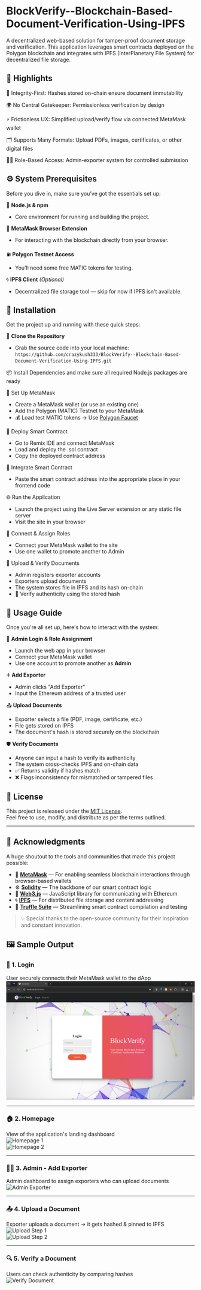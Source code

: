 # BlockVerify--Blockchain-Based-Document-Verification-Using-IPFS
A decentralized web-based solution for tamper-proof document storage and verification. This application leverages smart contracts deployed on the Polygon blockchain and integrates with IPFS (InterPlanetary File System) for decentralized file storage.

## 🚀 Highlights

🔐 Integrity-First: Hashes stored on-chain ensure document immutability

🌍 No Central Gatekeeper: Permissionless verification by design

⚡ Frictionless UX: Simplified upload/verify flow via connected MetaMask wallet

🗂️ Supports Many Formats: Upload PDFs, images, certificates, or other digital files

👨‍💼 Role-Based Access: Admin-exporter system for controlled submission

## ⚙️ System Prerequisites

Before you dive in, make sure you’ve got the essentials set up:

🧩 **Node.js & npm**  
- Core environment for running and building the project.  

🦊 **MetaMask Browser Extension**  
- For interacting with the blockchain directly from your browser.    

⛽ **Polygon Testnet Access**  
- You’ll need some free MATIC tokens for testing.  
 
🌀 **IPFS Client** *(Optional)*  
- Decentralized file storage tool — skip for now if IPFS isn't available.  

## 🔧 Installation

Get the project up and running with these quick steps:

📂 **Clone the Repository**  
  - Grab the source code into your local machine:  
  ``https://github.com/crazykush333/BlockVerify--Blockchain-Based-Document-Verification-Using-IPFS.git``

 📦 Install Dependencies and make sure all required Node.js packages are ready
 
 🦊 Set Up MetaMask
   - Create a MetaMask wallet (or use an existing one)
   - Add the Polygon (MATIC) Testnet to your MetaMask
   - 💰 Load test MATIC tokens → Use [Polygon Faucet](https://faucet.polygon.technology/)

 🧱 Deploy Smart Contract
   - Go to Remix IDE and connect MetaMask
   - Load and deploy the .sol contract
   - Copy the deployed contract address

🔌 Integrate Smart Contract
   - Paste the smart contract address into the appropriate place in your frontend code

 🌐 Run the Application
   - Launch the project using the Live Server extension or any static file server
   - Visit the site in your browser

 🔐 Connect & Assign Roles
   - Connect your MetaMask wallet to the site
   - Use one wallet to promote another to Admin

 📄 Upload & Verify Documents
   - Admin registers exporter accounts
   - Exporters upload documents
   - The system stores file in IPFS and its hash on-chain
   - 🎯 Verify authenticity using the stored hash 

## 🚀 Usage Guide

Once you're all set up, here's how to interact with the system:

👤 **Admin Login & Role Assignment**
  - Launch the web app in your browser
  - Connect your MetaMask wallet
  - Use one account to promote another as **Admin**

 ➕ **Add Exporter**
  - Admin clicks "Add Exporter"
  - Input the Ethereum address of a trusted user

 📤 **Upload Documents**
  - Exporter selects a file (PDF, image, certificate, etc.)
  - File gets stored on IPFS
  - The document's hash is stored securely on the blockchain

  🛡️ **Verify Documents**
  - Anyone can input a hash to verify its authenticity
  - The system cross-checks IPFS and on-chain data
  - ✅ Returns validity if hashes match  
  - ❌ Flags inconsistency for mismatched or tampered files

## 📝 License

This project is released under the [MIT License](./LICENSE.md).  
Feel free to use, modify, and distribute as per the terms outlined.

---

## 🙌 Acknowledgments

A huge shoutout to the tools and communities that made this project possible:

- 🦊 [**MetaMask**](https://metamask.io/) — For enabling seamless blockchain interactions through browser-based wallets  
- ⚙️ [**Solidity**](https://docs.soliditylang.org/) — The backbone of our smart contract logic  
- 🔗 [**Web3.js**](https://web3js.readthedocs.io/) — JavaScript library for communicating with Ethereum  
- 🌀 [**IPFS**](https://docs.ipfs.tech/) — For distributed file storage and content addressing  
- 🧪 [**Truffle Suite**](https://trufflesuite.com/) — Streamlining smart contract compilation and testing

> 💡 Special thanks to the open-source community for their inspiration and constant innovation.


## 🖼️ Sample Output

### 🔐 1. Login
User securely connects their MetaMask wallet to the dApp  
![Login](./assets/output/login.png)

---

### 🏠 2. Homepage
View of the application's landing dashboard  
![Homepage 1](https://github.com/NimishKushwaha/BlockVerify---An-IPFS-Based-Document-Verification-using-Blockchain/assets/128953212/6b450e79-39e0-4d38-9933-1b190be948f9)  
![Homepage 2](https://github.com/NimishKushwaha/BlockVerify---An-IPFS-Based-Document-Verification-using-Blockchain/assets/128953212/2c848495-628f-47b3-8d23-84158f07198c)

---

### 👩‍💼 3. Admin - Add Exporter
Admin dashboard to assign exporters who can upload documents  
![Admin Exporter](https://github.com/NimishKushwaha/BlockVerify---An-IPFS-Based-Document-Verification-using-Blockchain/assets/128953212/c3bef3ac-0215-432a-82b2-9306b2f63146)

---

### 📤 4. Upload a Document
Exporter uploads a document → it gets hashed & pinned to IPFS  
![Upload Step 1](https://github.com/NimishKushwaha/BlockVerify---An-IPFS-Based-Document-Verification-using-Blockchain/assets/128953212/13b63fe2-b681-4d4f-a5fa-aa9910a3f5ea)  
![Upload Step 2](https://github.com/NimishKushwaha/BlockVerify---An-IPFS-Based-Document-Verification-using-Blockchain/assets/128953212/3dc0e9de-2a09-4c57-a8c5-bf0758574e3b)

---

### 🔍 5. Verify a Document
Users can check authenticity by comparing hashes  
![Verify Document](https://github.com/NimishKushwaha/BlockVerify---An-IPFS-Based-Document-Verification-using-Blockchain/assets/128953212/5710d5c1-629c-41e5-af57-62c8e970b7ba)

  
